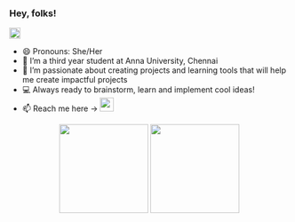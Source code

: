 ### Hey, folks!
<a href="#"><img src="https://komarev.com/ghpvc/?username=Roshni-Bala&style=flat&color=0077B5" height="20"/></a>
- 😄 Pronouns: She/Her
- 🔭 I’m a third year student at Anna University, Chennai
- 🌱 I’m passionate about creating projects and learning tools that will help me create impactful projects
- 💻 Always ready to brainstorm, learn and implement cool ideas!
- 📫 Reach me here -> <a href="https://www.linkedin.com/in/roshni-balasubramanian/"><img src="https://img.shields.io/badge/LinkedIn-0077B5?style=for-the-badge&logo=linkedin&logoColor=white" height="25"/></a>
<p align='center'>
  <a href="#"><img src="https://github-readme-stats.vercel.app/api?username=Roshni-Bala&show_icons=true&count_private=true&theme=dark" height = "160"></a>
  <a href="#"><img src="https://github-readme-stats.vercel.app/api/top-langs/?username=Roshni-Bala&show_icons=true&count_private=true&layout=compact&theme=dark" height = "160"></a>
</p>
